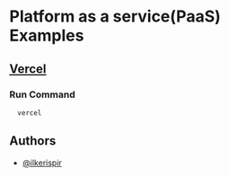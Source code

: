 # Platform as a service(PaaS) Examples

## [Vercel](https://vercel.com/cli)

###  Run Command
```bash
  vercel
```



## Authors

- [@ilkerispir](https://www.github.com/ilkerispir)